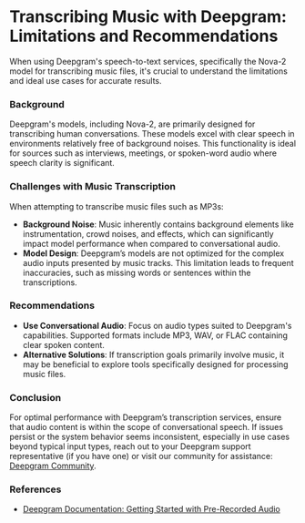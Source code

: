 # Transcribing Music with Deepgram: Limitations and Recommendations

When using Deepgram's speech-to-text services, specifically the Nova-2 model for transcribing music files, it's crucial to understand the limitations and ideal use cases for accurate results.

### Background
Deepgram's models, including Nova-2, are primarily designed for transcribing human conversations. These models excel with clear speech in environments relatively free of background noises. This functionality is ideal for sources such as interviews, meetings, or spoken-word audio where speech clarity is significant.

### Challenges with Music Transcription
When attempting to transcribe music files such as MP3s:

- **Background Noise**: Music inherently contains background elements like instrumentation, crowd noises, and effects, which can significantly impact model performance when compared to conversational audio.
- **Model Design**: Deepgram’s models are not optimized for the complex audio inputs presented by music tracks. This limitation leads to frequent inaccuracies, such as missing words or sentences within the transcriptions.

### Recommendations
- **Use Conversational Audio**: Focus on audio types suited to Deepgram's capabilities. Supported formats include MP3, WAV, or FLAC containing clear spoken content.
- **Alternative Solutions**: If transcription goals primarily involve music, it may be beneficial to explore tools specifically designed for processing music files.

### Conclusion
For optimal performance with Deepgram’s transcription services, ensure that audio content is within the scope of conversational speech. If issues persist or the system behavior seems inconsistent, especially in use cases beyond typical input types, reach out to your Deepgram support representative (if you have one) or visit our community for assistance: [Deepgram Community](https://discord.gg/deepgram).

### References
- [Deepgram Documentation: Getting Started with Pre-Recorded Audio](https://developers.deepgram.com/docs/getting-started-with-pre-recorded-audio)
